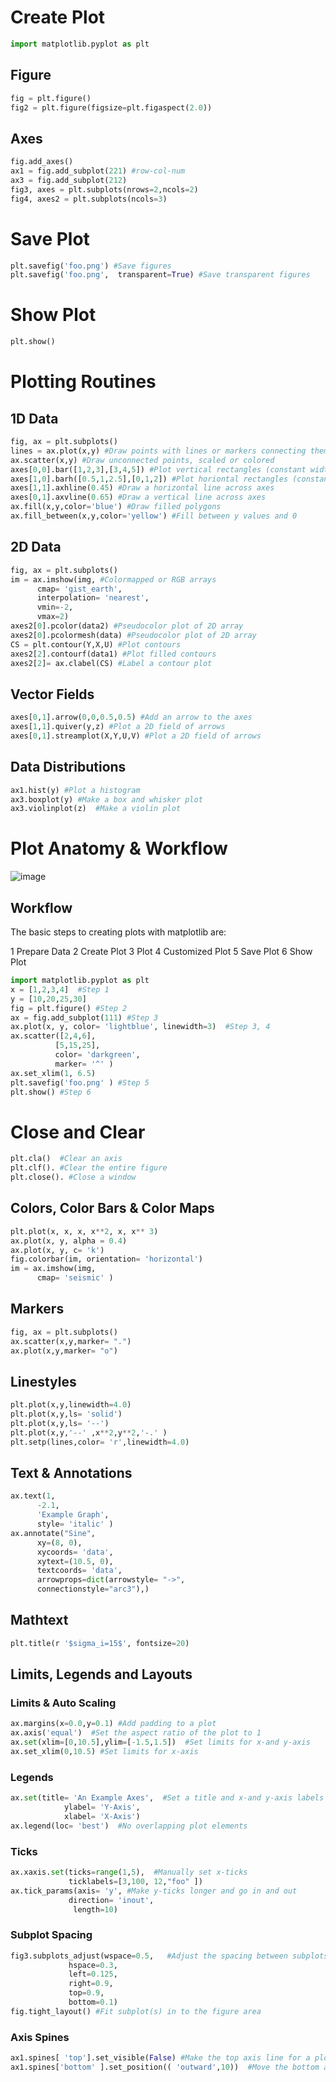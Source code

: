 # Create Plot

```python
import matplotlib.pyplot as plt
```

## Figure
```python
fig = plt.figure()
fig2 = plt.figure(figsize=plt.figaspect(2.0))
```

## Axes
```python
fig.add_axes()
ax1 = fig.add_subplot(221) #row-col-num
ax3 = fig.add_subplot(212)
fig3, axes = plt.subplots(nrows=2,ncols=2)
fig4, axes2 = plt.subplots(ncols=3)
```

# Save Plot
```python
plt.savefig('foo.png') #Save figures
plt.savefig('foo.png',  transparent=True) #Save transparent figures
```

# Show Plot
```python
plt.show()
```

# Plotting Routines

## 1D Data
```python
fig, ax = plt.subplots()
lines = ax.plot(x,y) #Draw points with lines or markers connecting them
ax.scatter(x,y) #Draw unconnected points, scaled or colored
axes[0,0].bar([1,2,3],[3,4,5]) #Plot vertical rectangles (constant width)
axes[1,0].barh([0.5,1,2.5],[0,1,2]) #Plot horiontal rectangles (constant height)
axes[1,1].axhline(0.45) #Draw a horizontal line across axes
axes[0,1].axvline(0.65) #Draw a vertical line across axes
ax.fill(x,y,color='blue') #Draw filled polygons
ax.fill_between(x,y,color='yellow') #Fill between y values and 0
```

## 2D Data
```python
fig, ax = plt.subplots()
im = ax.imshow(img, #Colormapped or RGB arrays
      cmap= 'gist_earth', 
      interpolation= 'nearest',
      vmin=-2,
      vmax=2)
axes2[0].pcolor(data2) #Pseudocolor plot of 2D array
axes2[0].pcolormesh(data) #Pseudocolor plot of 2D array
CS = plt.contour(Y,X,U) #Plot contours
axes2[2].contourf(data1) #Plot filled contours
axes2[2]= ax.clabel(CS) #Label a contour plot
```

## Vector Fields
```python
axes[0,1].arrow(0,0,0.5,0.5) #Add an arrow to the axes
axes[1,1].quiver(y,z) #Plot a 2D field of arrows
axes[0,1].streamplot(X,Y,U,V) #Plot a 2D field of arrows
```

## Data Distributions
```python
ax1.hist(y) #Plot a histogram
ax3.boxplot(y) #Make a box and whisker plot
ax3.violinplot(z)  #Make a violin plot
```

# Plot Anatomy & Workflow
![image](https://github.com/mattamx/Python_sheets/assets/107958646/cd369530-a2a5-4bfe-a726-9795c6315304)

## Workflow
The basic steps to creating plots with matplotlib are:

1 Prepare Data
2 Create Plot
3 Plot
4 Customized Plot
5 Save Plot
6 Show Plot
```python
import matplotlib.pyplot as plt
x = [1,2,3,4]  #Step 1
y = [10,20,25,30] 
fig = plt.figure() #Step 2
ax = fig.add_subplot(111) #Step 3
ax.plot(x, y, color= 'lightblue', linewidth=3)  #Step 3, 4
ax.scatter([2,4,6],
          [5,15,25],
          color= 'darkgreen',
          marker= '^' )
ax.set_xlim(1, 6.5)
plt.savefig('foo.png' ) #Step 5
plt.show() #Step 6
```

# Close and Clear
```python
plt.cla()  #Clear an axis
plt.clf(). #Clear the entire figure
plt.close(). #Close a window
```

## Colors, Color Bars & Color Maps 
```python
plt.plot(x, x, x, x**2, x, x** 3)
ax.plot(x, y, alpha = 0.4)
ax.plot(x, y, c= 'k')
fig.colorbar(im, orientation= 'horizontal')
im = ax.imshow(img,
      cmap= 'seismic' )
```

## Markers
```python
fig, ax = plt.subplots()
ax.scatter(x,y,marker= ".")
ax.plot(x,y,marker= "o")
```

## Linestyles
```python
plt.plot(x,y,linewidth=4.0)
plt.plot(x,y,ls= 'solid') 
plt.plot(x,y,ls= '--') 
plt.plot(x,y,'--' ,x**2,y**2,'-.' ) 
plt.setp(lines,color= 'r',linewidth=4.0)
```

## Text & Annotations
```python
ax.text(1,
      -2.1,
      'Example Graph',
      style= 'italic' )
ax.annotate("Sine",
      xy=(8, 0),
      xycoords= 'data',
      xytext=(10.5, 0),
      textcoords= 'data',
      arrowprops=dict(arrowstyle= "->",
      connectionstyle="arc3"),)
```

## Mathtext
```python
plt.title(r '$sigma_i=15$', fontsize=20)
```

## Limits, Legends and Layouts
### Limits & Auto Scaling
```python
ax.margins(x=0.0,y=0.1) #Add padding to a plot
ax.axis('equal')  #Set the aspect ratio of the plot to 1
ax.set(xlim=[0,10.5],ylim=[-1.5,1.5])  #Set limits for x-and y-axis
ax.set_xlim(0,10.5) #Set limits for x-axis
```

### Legends
```python
ax.set(title= 'An Example Axes',  #Set a title and x-and y-axis labels
            ylabel= 'Y-Axis', 
            xlabel= 'X-Axis')
ax.legend(loc= 'best')  #No overlapping plot elements
```

### Ticks
```python
ax.xaxis.set(ticks=range(1,5),  #Manually set x-ticks
             ticklabels=[3,100, 12,"foo" ])
ax.tick_params(axis= 'y', #Make y-ticks longer and go in and out
             direction= 'inout', 
              length=10)
```
### Subplot Spacing
```python
fig3.subplots_adjust(wspace=0.5,   #Adjust the spacing between subplots
             hspace=0.3,
             left=0.125,
             right=0.9,
             top=0.9,
             bottom=0.1)
fig.tight_layout() #Fit subplot(s) in to the figure area
```
### Axis Spines
```python
ax1.spines[ 'top'].set_visible(False) #Make the top axis line for a plot invisible
ax1.spines['bottom' ].set_position(( 'outward',10))  #Move the bottom axis line outward
```
